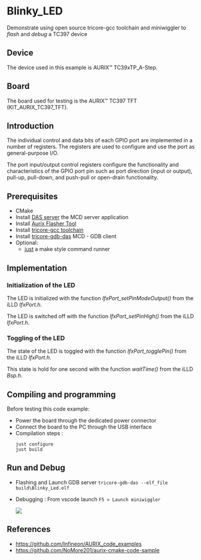 # Blinky_LED
Demonstrate using open source tricore-gcc toolchain and miniwiggler to *flash* and *debug* a TC397 device

## Device  
The device used in this example is AURIX&trade; TC39xTP_A-Step.

## Board  
The board used for testing is the AURIX&trade; TC397 TFT (KIT_AURIX_TC397_TFT).

## Introduction  
The individual control and data bits of each GPIO port are implemented in a number of registers. The registers are used to configure and use the port as general-purpose I/O.

The port input/output control registers configure the functionality and characteristics of the GPIO port pin such as port direction (input or output), pull-up, pull-down, and push-pull or open-drain functionality.

## Prerequisites
- CMake
- Install [DAS server](https://www.infineon.com/cms/en/product/promopages/das/) the MCD server application
- Install [Aurix Flasher Tool](https://softwaretools.infineon.com/tools/com.ifx.tb.tool.aurixflashersoftwaretool)
- Install [tricore-gcc toolchain](https://github.com/NoMore201/tricore-gcc-toolchain)
- Install [tricore-gdb-das](https://github.com/AkhilTThomas/tricore-gdb-das) MCD - GDB client
- Optional:
  - [just](https://github.com/casey/just) a make style command runner

## Implementation  

### Initialization of the LED

The LED is initialized with the function *IfxPort_setPinModeOutput()* from the iLLD *IfxPort.h*.

The LED is switched off with the function *IfxPort_setPinHigh()* from the iLLD *IfxPort.h*.

### Toggling of the LED

The state of the LED is toggled with the function *IfxPort_togglePin()* from the iLLD *IfxPort.h*.

This state is hold for one second with the function *waitTime()* from the iLLD *Bsp.h*.

## Compiling and programming  
Before testing this code example:  
- Power the board through the dedicated power connector
- Connect the board to the PC through the USB interface
- Compilation steps : 
  ```
  just configure
  just build
## Run and Debug 

- Flashing and Launch GDB server ```tricore-gdb-das --elf_file build\Blinky_Led.elf```
- Debugging :
  From vscode launch ```F5 > Launch miniwiggler```

  <img src="./Images/vscode-gdb-debug.png"/>

## References  

- <https://github.com/Infineon/AURIX_code_examples>
- <https://github.com/NoMore201/aurix-cmake-code-sample>

